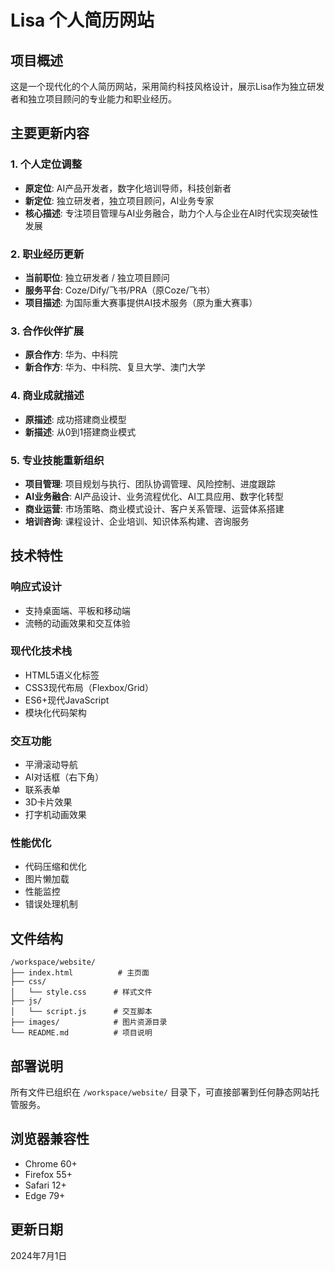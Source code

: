 # Lisa 个人简历网站

## 项目概述
这是一个现代化的个人简历网站，采用简约科技风格设计，展示Lisa作为独立研发者和独立项目顾问的专业能力和职业经历。

## 主要更新内容

### 1. 个人定位调整
- **原定位**: AI产品开发者，数字化培训导师，科技创新者
- **新定位**: 独立研发者，独立项目顾问，AI业务专家
- **核心描述**: 专注项目管理与AI业务融合，助力个人与企业在AI时代实现突破性发展

### 2. 职业经历更新
- **当前职位**: 独立研发者 / 独立项目顾问
- **服务平台**: Coze/Dify/飞书/PRA（原Coze/飞书）
- **项目描述**: 为国际重大赛事提供AI技术服务（原为重大赛事）

### 3. 合作伙伴扩展
- **原合作方**: 华为、中科院
- **新合作方**: 华为、中科院、复旦大学、澳门大学

### 4. 商业成就描述
- **原描述**: 成功搭建商业模型
- **新描述**: 从0到1搭建商业模式

### 5. 专业技能重新组织
- **项目管理**: 项目规划与执行、团队协调管理、风险控制、进度跟踪
- **AI业务融合**: AI产品设计、业务流程优化、AI工具应用、数字化转型
- **商业运营**: 市场策略、商业模式设计、客户关系管理、运营体系搭建
- **培训咨询**: 课程设计、企业培训、知识体系构建、咨询服务

## 技术特性

### 响应式设计
- 支持桌面端、平板和移动端
- 流畅的动画效果和交互体验

### 现代化技术栈
- HTML5语义化标签
- CSS3现代布局（Flexbox/Grid）
- ES6+现代JavaScript
- 模块化代码架构

### 交互功能
- 平滑滚动导航
- AI对话框（右下角）
- 联系表单
- 3D卡片效果
- 打字机动画效果

### 性能优化
- 代码压缩和优化
- 图片懒加载
- 性能监控
- 错误处理机制

## 文件结构
```
/workspace/website/
├── index.html          # 主页面
├── css/
│   └── style.css      # 样式文件
├── js/
│   └── script.js      # 交互脚本
├── images/            # 图片资源目录
└── README.md          # 项目说明
```

## 部署说明
所有文件已组织在 `/workspace/website/` 目录下，可直接部署到任何静态网站托管服务。

## 浏览器兼容性
- Chrome 60+
- Firefox 55+
- Safari 12+
- Edge 79+

## 更新日期
2024年7月1日